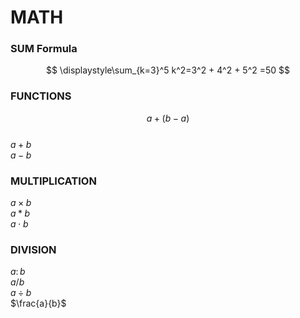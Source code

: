 # MATH

### SUM Formula
$$
\displaystyle\sum_{k=3}^5 k^2=3^2 + 4^2 + 5^2 =50
$$
### FUNCTIONS
$$
a+(b-a)
$$
<br />
$a+b$ <br />
$a-b$ <br />
### MULTIPLICATION
$a \times b$ <br />
$a \ast b$ <br />
$a \cdot b$ <br />
### DIVISION
$a \colon b$ <br />
$a / b$ <br />
$a \div b$ <br />
$\frac{a}{b}$ <br />
